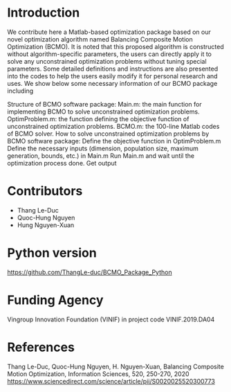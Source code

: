 # Introduction
We contribute here a Matlab-based optimization package based on our novel optimization algorithm named Balancing Composite Motion Optimization (BCMO). It is noted that this proposed algorithm is constructed without algorithm-specific parameters, the users can directly apply it to solve any unconstrained optimization problems without tuning special parameters. Some detailed definitions and instructions are also presented into the codes to help the users easily modify it for personal research and uses. We show below some necessary information of our BCMO package including

Structure of BCMO software package:
Main.m: the main function for implementing BCMO to solve unconstrained optimization problems.
OptimProblem.m: the function defining the objective function of unconstrained optimization problems.
BCMO.m: the 100-line Matlab codes of BCMO solver.
How to solve unconstrained optimization problems by BCMO software package:
Define the objective function in OptimProblem.m Define the necessary inputs (dimension, population size, maximum generation, bounds, etc.) in Main.m
Run Main.m and wait until the optimization process done.
Get output

# Contributors
- Thang Le-Duc
- Quoc-Hung Nguyen
- Hung Nguyen-Xuan

# Python version
https://github.com/ThangLe-duc/BCMO_Package_Python

# Funding Agency
Vingroup Innovation Foundation (VINIF) in project code VINIF.2019.DA04

# References
Thang Le-Duc, Quoc-Hung Nguyen, H. Nguyen-Xuan, Balancing Composite Motion Optimization, Information Sciences, 520, 250-270, 2020 https://www.sciencedirect.com/science/article/pii/S0020025520300773
